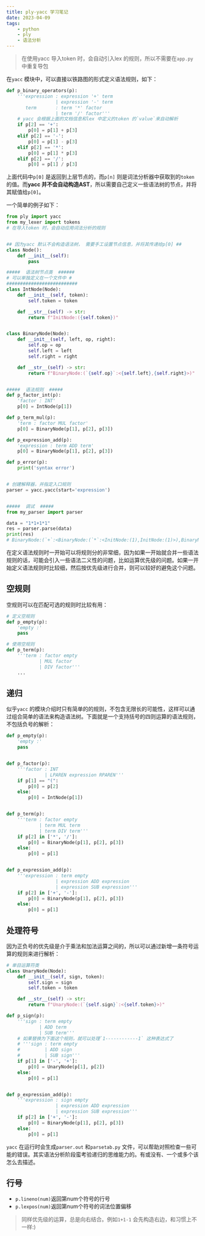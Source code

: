 ```yaml
---
title: ply-yacc 学习笔记  
date: 2023-04-09
tags:   
    - python    
    - ply
    - 语法分析  
---    
```


> 在使用yacc 导入token 时，会自动引入lex 的规则，所以不需要在`app.py` 中重复导包  
<!-- more -->
在`yacc` 模块中，可以直接以铁路图的形式定义语法规则，如下：  
```python  
def p_binary_operators(p):
    '''expression : expression '+' term
                  | expression '-' term
       term       : term '*' factor
                  | term '/' factor'''
    # yacc 会根据上面的文档信息和lex 中定义的token 的`value`来自动解析
    if p[2] == '+':
        p[0] = p[1] + p[3]
    elif p[2] == '-':
        p[0] = p[1] - p[3]
    elif p[2] == '*':
        p[0] = p[1] * p[3]
    elif p[2] == '/':
        p[0] = p[1] / p[3]
```
上面代码中`p[0]` 是返回到上层节点的，而`p[n]` 则是词法分析器中获取到的`token` 的值。而**yacc 并不会自动构造AST**，所以需要自己定义一些语法树的节点，并将其赋值给`p[0]`。  

一个简单的例子如下：  
```python
from ply import yacc
from my_lexer import tokens
# 在导入token 时，会自动应用词法分析的规则


## 因为yacc 默认不会构造语法树， 需要手工设置节点信息，并将其传递给p[0] ##
class Node():
    def __init__(self):
        pass

#####  语法树节点类  ######
# 可以单独定义在一个文件中 #  
##########################
class IntNode(Node):
    def __init__(self, token):
        self.token = token

    def __str__(self) -> str:
        return f"InitNode:({self.token})"


class BinaryNode(Node):
    def __init__(self, left, op, right):
        self.op = op
        self.left = left
        self.right = right

    def __str__(self) -> str:
        return f"BinaryNode:(`{self.op}`:<{self.left},{self.right}>)"


#####  语法规则  #####
def p_factor_int(p):
    'factor : INT'
    p[0] = IntNode(p[1])

def p_term_mul(p):
    'term : factor MUL factor'
    p[0] = BinaryNode(p[1], p[2], p[3])

def p_expression_add(p):
    'expression : term ADD term'
    p[0] = BinaryNode(p[1], p[2], p[3])

def p_error(p):
    print('syntax error')


# 创建解释器，并指定入口规则
parser = yacc.yacc(start='expression')  


#####  调试  #####
from my_parser import parser

data = "1*1+1*1"
res = parser.parse(data)
print(res)
# BinaryNode:(`+`:<BinaryNode:(`*`:<InitNode:(1),InitNode:(1)>),BinaryNode:(`*`:<InitNode:(1),InitNode:(1)>)>)
```

在定义语法规则时一开始可以将规则分的非常细，因为如果一开始就合并一些语法规则的话，可能会引入一些语法二义性的问题，比如运算优先级的问题。如果一开始定义语法规则时比较细，然后按优先级进行合并，则可以较好的避免这个问题。    

## 空规则  
空规则可以在匹配可选的规则时比较有用：  
```python  
# 定义空规则  
def p_empty(p):  
    'empty :'  
    pass    

# 使用空规则  
def p_term(p):  
    '''term : factor empty
            | MUL factor
            | DIV factor'''
    ...  
```

## 递归  
似乎`yacc` 的模块介绍时只有简单的的规则，不包含无限长的可能性，这样可以通过组合简单的语法来构造语法树。下面就是一个支持括号的四则运算的语法规则，不包括负号的解析：  
```python  
def p_empty(p):
    'empty :'
    pass


def p_factor(p):
    '''factor : INT
              | LPAREN expression RPAREN'''
    if p[1] == "(":
        p[0] = p[2]
    else:
        p[0] = IntNode(p[1])


def p_term(p):
    '''term : factor empty
            | term MUL term
            | term DIV term'''
    if p[2] in ['*', '/']:
        p[0] = BinaryNode(p[1], p[2], p[3])
    else:
        p[0] = p[1]


def p_expression_add(p):
    '''expression : term empty
                  | expression ADD expression
                  | expression SUB expression'''
    if p[2] in ['+', '-']:
        p[0] = BinaryNode(p[1], p[2], p[3])
    else:
        p[0] = p[1]
```

## 处理符号  
因为正负号的优先级是介于乘法和加法运算之间的，所以可以通过新增一条符号运算的规则来进行解析：  
```python  
# 单目运算符类
class UnaryNode(Node):
    def __init__(self, sign, token):
        self.sign = sign
        self.token = token

    def __str__(self) -> str:
        return f"UnaryNode:(`{self.sign}`:<{self.token}>)"

def p_sign(p):
    '''sign : term empty  
            | ADD term  
            | SUB term'''
    # 如果替换为下面这个规则，就可以处理`1------------1` 这种表达式了       
    # '''sign : term empty  
    #         | ADD sign  
    #         | SUB sign'''
    if p[1] in ['-', '+']:
        p[0] = UnaryNode(p[1], p[2])
    else:
        p[0] = p[1]


def p_expression_add(p):
    '''expression : sign empty
                  | expression ADD expression
                  | expression SUB expression'''
    if p[2] in ['+', '-']:
        p[0] = BinaryNode(p[1], p[2], p[3])
    else:
        p[0] = p[1]
```

`yacc` 在运行时会生成`parser.out` 和`parsetab.py` 文件，可以帮助对照检查一些可能的错误。其实语法分析阶段蛮考验递归的思维能力的。有或没有、一个或多个该怎么去描述。  

## 行号  
- `p.lineno(num)`返回第num个符号的行号
- `p.lexpos(num)`返回第num个符号的词法位置偏移

> 同样优先级的运算，总是向右结合。例如`1+1-1` 会先构造右边，和习惯上不一样:)